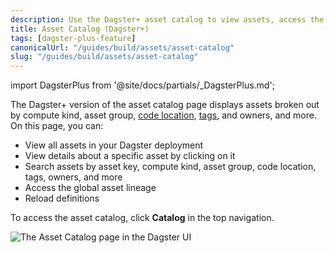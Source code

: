```yaml
---
description: Use the Dagster+ asset catalog to view assets, access the global asset lineage, reload definitions, and search assets by asset key, compute kind, asset group, code location, and more.
title: Asset Catalog (Dagster+)
tags: [dagster-plus-feature]
canonicalUrl: "/guides/build/assets/asset-catalog"
slug: "/guides/build/assets/asset-catalog"
---
```


import DagsterPlus from '@site/docs/partials/\_DagsterPlus.md';

<DagsterPlus />

The Dagster+ version of the asset catalog page displays assets broken out by compute kind, asset group, [code location](/deployment/code-locations), [tags](/guides/build/assets/metadata-and-tags/tags), and owners, and more. On this page, you can:

- View all assets in your Dagster deployment
- View details about a specific asset by clicking on it
- Search assets by asset key, compute kind, asset group, code location, tags, owners, and more
- Access the global asset lineage
- Reload definitions

To access the asset catalog, click **Catalog** in the top navigation.

![The Asset Catalog page in the Dagster UI](/images/dagster-plus/features/asset-catalog/asset-catalog-cloud-pro.png)
